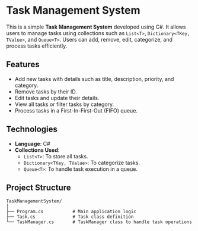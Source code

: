 # Task Management System

This is a simple **Task Management System** developed using C#. It allows users to manage tasks using collections such as `List<T>`, `Dictionary<TKey, TValue>`, and `Queue<T>`. Users can add, remove, edit, categorize, and process tasks efficiently.

## Features
- Add new tasks with details such as title, description, priority, and category.
- Remove tasks by their ID.
- Edit tasks and update their details.
- View all tasks or filter tasks by category.
- Process tasks in a First-In-First-Out (FIFO) queue.
  
## Technologies
- **Language**: C#
- **Collections Used**:
  - `List<T>`: To store all tasks.
  - `Dictionary<TKey, TValue>`: To categorize tasks.
  - `Queue<T>`: To handle task execution in a queue.

## Project Structure

```plaintext
TaskManagementSystem/
│
├── Program.cs           # Main application logic
├── Task.cs              # Task class definition
└── TaskManager.cs       # TaskManager class to handle task operations

